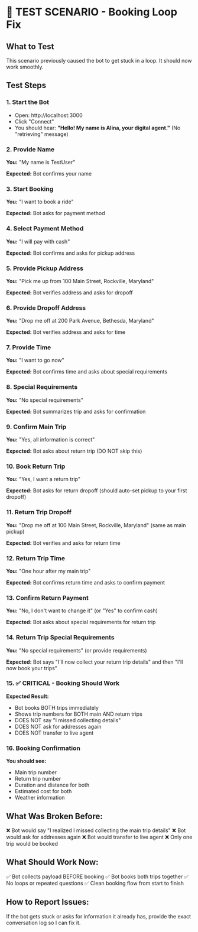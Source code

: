 # 🧪 TEST SCENARIO - Booking Loop Fix

## What to Test
This scenario previously caused the bot to get stuck in a loop. It should now work smoothly.

## Test Steps

### 1. Start the Bot
- Open: http://localhost:3000
- Click "Connect"
- You should hear: **"Hello! My name is Alina, your digital agent."** (No "retrieving" message)

### 2. Provide Name
**You:** "My name is TestUser"

**Expected:** Bot confirms your name

### 3. Start Booking
**You:** "I want to book a ride"

**Expected:** Bot asks for payment method

### 4. Select Payment Method
**You:** "I will pay with cash"

**Expected:** Bot confirms and asks for pickup address

### 5. Provide Pickup Address
**You:** "Pick me up from 100 Main Street, Rockville, Maryland"

**Expected:** Bot verifies address and asks for dropoff

### 6. Provide Dropoff Address
**You:** "Drop me off at 200 Park Avenue, Bethesda, Maryland"

**Expected:** Bot verifies address and asks for time

### 7. Provide Time
**You:** "I want to go now"

**Expected:** Bot confirms time and asks about special requirements

### 8. Special Requirements
**You:** "No special requirements"

**Expected:** Bot summarizes trip and asks for confirmation

### 9. Confirm Main Trip
**You:** "Yes, all information is correct"

**Expected:** Bot asks about return trip (DO NOT skip this)

### 10. Book Return Trip
**You:** "Yes, I want a return trip"

**Expected:** Bot asks for return dropoff (should auto-set pickup to your first dropoff)

### 11. Return Trip Dropoff
**You:** "Drop me off at 100 Main Street, Rockville, Maryland" (same as main pickup)

**Expected:** Bot verifies and asks for return time

### 12. Return Trip Time
**You:** "One hour after my main trip"

**Expected:** Bot confirms return time and asks to confirm payment

### 13. Confirm Return Payment
**You:** "No, I don't want to change it" (or "Yes" to confirm cash)

**Expected:** Bot asks about special requirements for return trip

### 14. Return Trip Special Requirements
**You:** "No special requirements" (or provide requirements)

**Expected:** Bot says "I'll now collect your return trip details" and then "I'll now book your trips"

### 15. ✅ CRITICAL - Booking Should Work
**Expected Result:**
- Bot books BOTH trips immediately
- Shows trip numbers for BOTH main AND return trips
- DOES NOT say "I missed collecting details"
- DOES NOT ask for addresses again
- DOES NOT transfer to live agent

### 16. Booking Confirmation
**You should see:**
- Main trip number
- Return trip number  
- Duration and distance for both
- Estimated cost for both
- Weather information

## What Was Broken Before:
❌ Bot would say "I realized I missed collecting the main trip details"
❌ Bot would ask for addresses again
❌ Bot would transfer to live agent
❌ Only one trip would be booked

## What Should Work Now:
✅ Bot collects payload BEFORE booking
✅ Bot books both trips together
✅ No loops or repeated questions
✅ Clean booking flow from start to finish

## How to Report Issues:
If the bot gets stuck or asks for information it already has, provide the exact conversation log so I can fix it.

